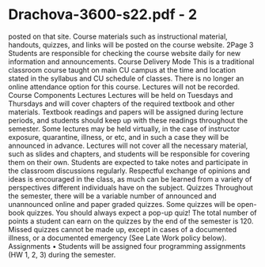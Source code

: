 # Drachova-3600-s22.pdf - 2

posted on that site. Course materials such as instructional material, handouts, quizzes, and 
links will be posted on the course website. 
2Page 3
Students are responsible for checking the course website daily for new information and 
announcements.
Course Delivery Mode
This is a traditional classroom course taught on main CU campus at the time and location 
stated in the syllabus and CU schedule of classes. There is no longer an online attendance 
option for this course. Lectures will not be recorded. 
Course Components
 Lectures
Lectures will be held on Tuesdays and Thursdays and will cover chapters of the required 
textbook and other materials. Textbook readings and papers will be assigned during 
lecture periods, and students should keep up with these readings throughout the 
semester. 
Some lectures may be held virtually, in the case of instructor exposure, quarantine, illness,
or etc, and in such a case they will be announced in advance. Lectures will not cover all 
the necessary material, such as slides and chapters, and students will be responsible for 
covering them on their own. Students are expected to take notes and participate in the 
classroom discussions regularly. Respectful exchange of opinions and ideas is 
encouraged in the class, as much can be learned from a variety of perspectives different 
individuals have on the subject. 
Quizzes
Throughout the semester, there will be a variable number of announced and unannounced
online and paper graded quizzes. Some quizzes will be open-book quizzes. You should 
always expect a pop-up quiz! The total number of points a student can earn on the 
quizzes by the end of the semester is 120. Missed quizzes cannot be made up, except in 
cases of a documented illness, or a documented emergency (See Late Work policy 
below).
Assignments
• Students will be assigned four programming assignments (HW 1, 2, 3) during 
the semester.